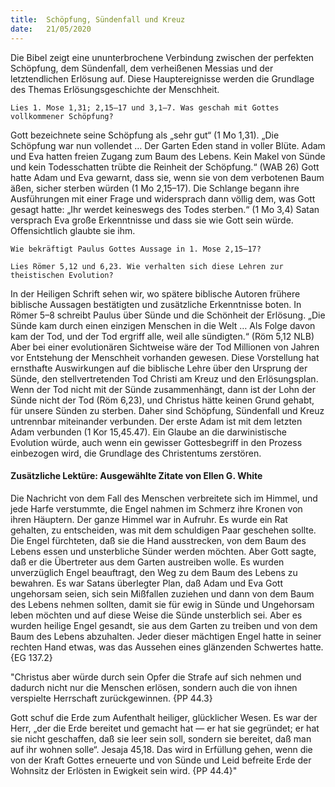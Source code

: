 ```yaml
---
title:  Schöpfung, Sündenfall und Kreuz
date:   21/05/2020
---
```


Die Bibel zeigt eine ununterbrochene Verbindung zwischen der perfekten Schöpfung, dem Sündenfall, dem verheißenen Messias und der letztendlichen Erlösung auf. Diese Hauptereignisse werden die Grundlage des Themas Erlösungsgeschichte der Menschheit.

`Lies 1. Mose 1,31; 2,15–17 und 3,1–7. Was geschah mit Gottes vollkommener Schöpfung?`

Gott bezeichnete seine Schöpfung als „sehr gut“ (1 Mo 1,31). „Die Schöpfung war nun vollendet … Der Garten Eden stand in voller Blüte. Adam und Eva hatten freien Zugang zum Baum des Lebens. Kein Makel von Sünde und kein Todesschatten trübte die Reinheit der Schöpfung.“ (WAB 26) Gott hatte Adam und Eva gewarnt, dass sie, wenn sie von dem verbotenen Baum äßen, sicher sterben würden (1 Mo 2,15–17). Die Schlange begann ihre Ausführungen mit einer Frage und widersprach dann völlig dem, was Gott gesagt hatte: „Ihr werdet keineswegs des Todes sterben.“ (1 Mo 3,4) Satan versprach Eva große Erkenntnisse und dass sie wie Gott sein würde. Offensichtlich glaubte sie ihm.

`Wie bekräftigt Paulus Gottes Aussage in 1. Mose 2,15–17?`

`Lies Römer 5,12 und 6,23. Wie verhalten sich diese Lehren zur theistischen Evolution?`

In der Heiligen Schrift sehen wir, wo spätere biblische Autoren frühere biblische Aussagen bestätigten und zusätzliche Erkenntnisse boten. In Römer 5–8 schreibt Paulus über Sünde und die Schönheit der Erlösung. „Die Sünde kam durch einen einzigen Menschen in die Welt … Als Folge davon kam der Tod, und der Tod ergriff alle, weil alle sündigten.“ (Röm 5,12 NLB) Aber bei einer evolutionären Sichtweise wäre der Tod Millionen von Jahren vor Entstehung der Menschheit vorhanden gewesen. Diese Vorstellung hat ernsthafte Auswirkungen auf die biblische Lehre über den Ursprung der Sünde, den stellvertretenden Tod Christi am Kreuz und den Erlösungsplan. Wenn der Tod nicht mit der Sünde zusammenhängt, dann ist der Lohn der Sünde nicht der Tod (Röm 6,23), und Christus hätte keinen Grund gehabt, für unsere Sünden zu sterben. Daher sind Schöpfung, Sündenfall und Kreuz untrennbar miteinander verbunden. Der erste Adam ist mit dem letzten Adam verbunden (1 Kor 15,45.47). Ein Glaube an die darwinistische Evolution würde, auch wenn ein gewisser Gottesbegriff in den Prozess einbezogen wird, die Grundlage des Christentums zerstören.

#### Zusätzliche Lektüre: Ausgewählte Zitate von Ellen G. White

Die Nachricht von dem Fall des Menschen verbreitete sich im Himmel, und jede Harfe verstummte, die Engel nahmen im Schmerz ihre Kronen von ihren Häuptern. Der ganze Himmel war in Aufruhr. Es wurde ein Rat gehalten, zu entscheiden, was mit dem schuldigen Paar geschehen sollte. Die Engel fürchteten, daß sie die Hand ausstrecken, von dem Baum des Lebens essen und unsterbliche Sünder werden möchten. Aber Gott sagte, daß er die Übertreter aus dem Garten austreiben wolle. Es wurden unverzüglich Engel beauftragt, den Weg zu dem Baum des Lebens zu bewahren. Es war Satans überlegter Plan, daß Adam und Eva Gott ungehorsam seien, sich sein Mißfallen zuziehen und dann von dem Baum des Lebens nehmen sollten, damit sie für ewig in Sünde und Ungehorsam leben möchten und auf diese Weise die Sünde unsterblich sei. Aber es wurden heilige Engel gesandt, sie aus dem Garten zu treiben und von dem Baum des Lebens abzuhalten. Jeder dieser mächtigen Engel hatte in seiner rechten Hand etwas, was das Aussehen eines glänzenden Schwertes hatte. {EG 137.2}

"Christus aber würde durch sein Opfer die Strafe auf sich nehmen und dadurch nicht nur die Menschen erlösen, sondern auch die von ihnen verspielte Herrschaft zurückgewinnen. {PP 44.3}

Gott schuf die Erde zum Aufenthalt heiliger, glücklicher Wesen. Es war der Herr, „der die Erde bereitet und gemacht hat — er hat sie gegründet; er hat sie nicht geschaffen, daß sie leer sein soll, sondern sie bereitet, daß man auf ihr wohnen solle“. Jesaja 45,18. Das wird in Erfüllung gehen, wenn die von der Kraft Gottes erneuerte und von Sünde und Leid befreite Erde der Wohnsitz der Erlösten in Ewigkeit sein wird. {PP 44.4}"